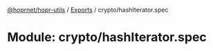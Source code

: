 [@hoprnet/hopr-utils](../README.md) / [Exports](../modules.md) / crypto/hashIterator.spec

# Module: crypto/hashIterator.spec
